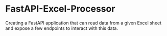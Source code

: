 # FastAPI-Excel-Processor
Creating a FastAPI application that can read data from a given Excel sheet and expose a few endpoints to interact with this data.
